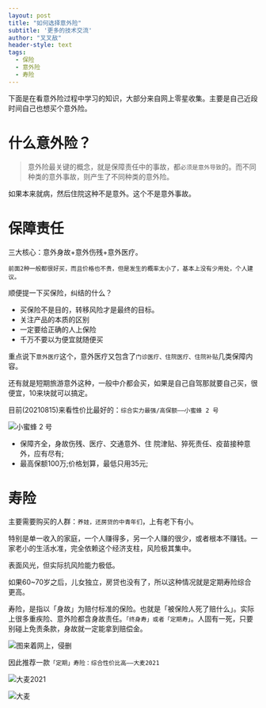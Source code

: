 ```yaml
---
layout: post
title: "如何选择意外险"
subtitle: '更多的技术交流'
author: "叉叉敌"
header-style: text
tags:
  - 保险
  - 意外险
  - 寿险
---
```


下面是在看意外险过程中学习的知识，大部分来自网上零星收集。主要是自己近段时间自己也想买个意外险。

# 什么意外险？

> 意外险最关键的概念，就是保障责任中的事故，都`必须是意外导致`的。而不同种类的意外事故，则产生了不同种类的意外险。

如果本来就病，然后住院这种不是意外。这个不是意外事故。


# 保障责任

三大核心：意外身故+意外伤残+意外医疗。

`前面2种一般都很好买，而且价格也不贵，但是发生的概率太小了，基本上没有少用处，个人建议。`

顺便提一下买保险，纠结的什么？
- 买保险不是目的，转移风险才是最终的目标。
- 关注产品的本质的区别
- 一定要给正确的人上保险
- 千万不要以为便宜就随便买


重点说下`意外医疗`这个，意外医疗又包含了`门诊医疗、住院医疗、住院补贴`几类保障内容。

还有就是短期旅游意外这种，一般中介都会买，如果是自己自驾那就要自己买，很便宜，10来块就可以搞定。


目前(20210815)来看性价比最好的：`综合实力最强/高保额——小蜜蜂 2 号`

![小蜜蜂 2 号](https://gitee.com/chasays/mdPic/raw/master/uPic/nOyEsK.png)

- 保障齐全，身故伤残、医疗、交通意外、住 院津贴、猝死责任、疫苗接种意外，应有尽有; 
- 最高保额100万;价格划算，最低只用35元;


# 寿险

主要需要购买的人群：`养娃，还房贷的中青年们`，上有老下有小。

特别是单一收入的家庭，一个人赚得多，另一个人赚的很少，或者根本不赚钱。一家老小的生活水准，完全依赖这个经济支柱，风险极其集中。

表面风光，但实际抗风险能力极低。

如果60~70岁之后，儿女独立，房贷也没有了，所以这种情况就是定期寿险综合更高。

寿险，是指以「身故」为赔付标准的保险。也就是「被保险人死了赔什么」。实际上很多重疾险、意外险都含身故责任。`「终身寿」或者「定期寿」`。人固有一死，只要别碰上免责条款，身故就一定能拿到赔偿金。


![图来着网上，侵删](https://gitee.com/chasays/mdPic/raw/master/uPic/rjIp1y.png)


因此推荐一款`「定期」寿险：综合性价比高——大麦2021`

![大麦2021](https://gitee.com/chasays/mdPic/raw/master/uPic/Jhxsyr.png)

![大麦](https://gitee.com/chasays/mdPic/raw/master/uPic/gSiweM.png)



